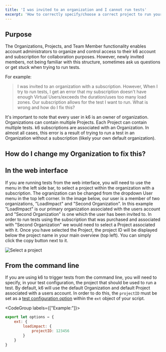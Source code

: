 ```yaml
---
title: 'I was invited to an organization and I cannot run tests'
excerpt: 'How to correctly specify/choose a correct project to run your tests in k6'
---
```


## Purpose

The Organizations, Projects, and Team Member functionality enables account administrators to organize and control access to their k6 account and subscription for collaboration purposes. However, newly invited members, not being familiar with this structure, sometimes ask us questions or get stuck when trying to run tests.

For example:

> I was invited to an organization with a subscription. However, When I try to run tests, I get an error that my subscription doesn't have enough Virtual Users/exceeds the duration/uses too many load zones. Our subscription allows for the test I want to run. What is wrong and how do I fix this?

It's important to note that every user in k6 is an owner of organization. Organizations can contain multiple Projects. Each Project can contain multiple tests. k6 subscriptions are associated with an Organization. In almost all cases, this error is a result of trying to run a test in an Organization without a subscription (likely your own default organization).

## How do I change my Organization to fix this?

## In the web interface

If you are running tests from the web interface, you will need to use the menu in the left side bar, to select a project within the organization with a subscription. The ogranization can be changed from the dropdown User menu in the top left corner. In the image below, our user is a member of two organizations, "LoadImpact" and "Second Organization". In this example "LoadImpact" is our primary organization associated with the users account and "Second Organization" is one which the user has been invited to. In order to run tests using the subscription that was purchased and associated with "Second Organization" we would need to select a Project associated with it. Once you have selected the Project, the project ID will be displayed below the project name in your main overview (top left). You can simply click the copy button next to it.

![Select a project](images/05-team-member-org-id/projects-in-app.png)

## From the command line

If you are using k6 to trigger tests from the command line, you will need to specify, in your test configuration, the project that should be used to run a test. By default, k6 will use the default Organization and default Project associated with a users account. In order to do this, the `projectID` must be set as a [test configuration option](/using-k6/options) within the `ext` object of your script.

<CodeGroup labels={["Example:"]}>

```JavaScript
export let options = {
    ext: {
        loadimpact: {
            projectID: 123456
        }
    }
}
```

</CodeGroup>
